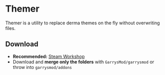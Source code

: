 # Themer
Themer is a utility to replace derma themes on the fly without overwriting files.

## Download
- **Recommended:** [Steam Workshop](https://steamcommunity.com/sharedfiles/filedetails/?id=938347376)
- Download and **merge only the folders** with `GarrysMod/garrysmod` or throw into `garrysmod/addons`